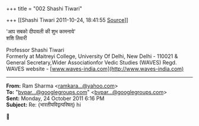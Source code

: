 +++
title = "002 Shashi Tiwari"

+++
[[Shashi Tiwari	2011-10-24, 18:41:55 [Source](https://groups.google.com/g/bvparishat/c/v1dMprD148g)]]



'आप सबको दीपावली की शुभ कामनाये'  
शशि तिवारी



Professor Shashi Tiwari  
Formerly at Maitreyi College, University Of Delhi, New Delhi - 110021 &  
General Secretary,Wider Associationfor Vedic Studies (WAVES) Regd.  
WAVES website - [www.waves-india.com](http://www.waves-india.com)  
  


  

------------------------------------------------------------------------

**From:** Ram Sharma \<[ramkara...@yahoo.com]()\>  
**To:** "[bvpar...@googlegroups.com]()" \<[bvpar...@googlegroups.com]()\>  
**Sent:** Monday, 24 October 2011 6:16 PM  
**Subject:** Re: {भारतीयविद्वत्परिषत्} hi  




